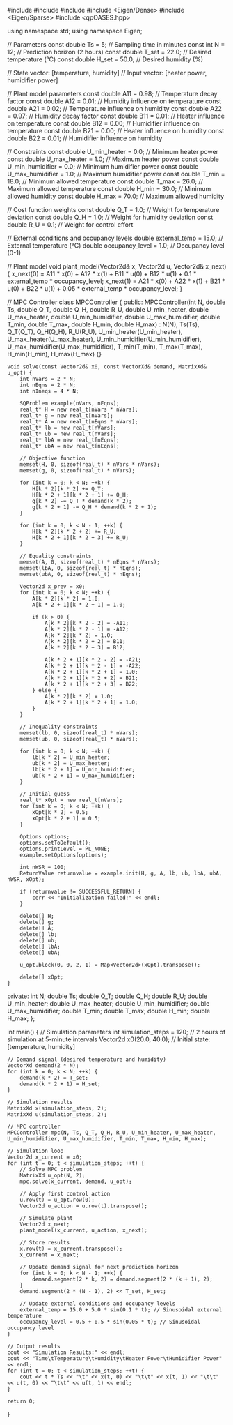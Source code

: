 #include <iostream>
#include <vector>
#include <cmath>
#include <Eigen/Dense>
#include <Eigen/Sparse>
#include <qpOASES.hpp>

using namespace std;
using namespace Eigen;

// Parameters
const double Ts = 5; // Sampling time in minutes
const int N = 12;  // Prediction horizon (2 hours)
const double T_set = 22.0; // Desired temperature (°C)
const double H_set = 50.0; // Desired humidity (%)

// State vector: [temperature, humidity]
// Input vector: [heater power, humidifier power]

// Plant model parameters
const double A11 = 0.98; // Temperature decay factor
const double A12 = 0.01; // Humidity influence on temperature
const double A21 = 0.02; // Temperature influence on humidity
const double A22 = 0.97; // Humidity decay factor
const double B11 = 0.01; // Heater influence on temperature
const double B12 = 0.00; // Humidifier influence on temperature
const double B21 = 0.00; // Heater influence on humidity
const double B22 = 0.01; // Humidifier influence on humidity

// Constraints
const double U_min_heater = 0.0; // Minimum heater power
const double U_max_heater = 1.0; // Maximum heater power
const double U_min_humidifier = 0.0; // Minimum humidifier power
const double U_max_humidifier = 1.0; // Maximum humidifier power
const double T_min = 18.0; // Minimum allowed temperature
const double T_max = 26.0; // Maximum allowed temperature
const double H_min = 30.0; // Minimum allowed humidity
const double H_max = 70.0; // Maximum allowed humidity

// Cost function weights
const double Q_T = 1.0; // Weight for temperature deviation
const double Q_H = 1.0; // Weight for humidity deviation
const double R_U = 0.1; // Weight for control effort

// External conditions and occupancy levels
double external_temp = 15.0; // External temperature (°C)
double occupancy_level = 1.0; // Occupancy level (0-1)

// Plant model
void plant_model(Vector2d& x, Vector2d u, Vector2d& x_next) {
    x_next(0) = A11 * x(0) + A12 * x(1) + B11 * u(0) + B12 * u(1) + 0.1 * external_temp * occupancy_level;
    x_next(1) = A21 * x(0) + A22 * x(1) + B21 * u(0) + B22 * u(1) + 0.05 * external_temp * occupancy_level;
}

// MPC Controller
class MPCController {
public:
    MPCController(int N, double Ts, double Q_T, double Q_H, double R_U,
                  double U_min_heater, double U_max_heater, double U_min_humidifier, double U_max_humidifier,
                  double T_min, double T_max, double H_min, double H_max)
        : N(N), Ts(Ts), Q_T(Q_T), Q_H(Q_H), R_U(R_U),
          U_min_heater(U_min_heater), U_max_heater(U_max_heater),
          U_min_humidifier(U_min_humidifier), U_max_humidifier(U_max_humidifier),
          T_min(T_min), T_max(T_max), H_min(H_min), H_max(H_max) {}

    void solve(const Vector2d& x0, const VectorXd& demand, MatrixXd& u_opt) {
        int nVars = 2 * N;
        int nEqns = 2 * N;
        int nIneqs = 4 * N;

        SQProblem example(nVars, nEqns);
        real_t* H = new real_t[nVars * nVars];
        real_t* g = new real_t[nVars];
        real_t* A = new real_t[nEqns * nVars];
        real_t* lb = new real_t[nVars];
        real_t* ub = new real_t[nVars];
        real_t* lbA = new real_t[nEqns];
        real_t* ubA = new real_t[nEqns];

        // Objective function
        memset(H, 0, sizeof(real_t) * nVars * nVars);
        memset(g, 0, sizeof(real_t) * nVars);

        for (int k = 0; k < N; ++k) {
            H[k * 2][k * 2] += Q_T;
            H[k * 2 + 1][k * 2 + 1] += Q_H;
            g[k * 2] -= Q_T * demand(k * 2);
            g[k * 2 + 1] -= Q_H * demand(k * 2 + 1);
        }

        for (int k = 0; k < N - 1; ++k) {
            H[k * 2][k * 2 + 2] += R_U;
            H[k * 2 + 1][k * 2 + 3] += R_U;
        }

        // Equality constraints
        memset(A, 0, sizeof(real_t) * nEqns * nVars);
        memset(lbA, 0, sizeof(real_t) * nEqns);
        memset(ubA, 0, sizeof(real_t) * nEqns);

        Vector2d x_prev = x0;
        for (int k = 0; k < N; ++k) {
            A[k * 2][k * 2] = 1.0;
            A[k * 2 + 1][k * 2 + 1] = 1.0;

            if (k > 0) {
                A[k * 2][k * 2 - 2] = -A11;
                A[k * 2][k * 2 - 1] = -A12;
                A[k * 2][k * 2] = 1.0;
                A[k * 2][k * 2 + 2] = B11;
                A[k * 2][k * 2 + 3] = B12;

                A[k * 2 + 1][k * 2 - 2] = -A21;
                A[k * 2 + 1][k * 2 - 1] = -A22;
                A[k * 2 + 1][k * 2 + 1] = 1.0;
                A[k * 2 + 1][k * 2 + 2] = B21;
                A[k * 2 + 1][k * 2 + 3] = B22;
            } else {
                A[k * 2][k * 2] = 1.0;
                A[k * 2 + 1][k * 2 + 1] = 1.0;
            }
        }

        // Inequality constraints
        memset(lb, 0, sizeof(real_t) * nVars);
        memset(ub, 0, sizeof(real_t) * nVars);

        for (int k = 0; k < N; ++k) {
            lb[k * 2] = U_min_heater;
            ub[k * 2] = U_max_heater;
            lb[k * 2 + 1] = U_min_humidifier;
            ub[k * 2 + 1] = U_max_humidifier;
        }

        // Initial guess
        real_t* xOpt = new real_t[nVars];
        for (int k = 0; k < N; ++k) {
            xOpt[k * 2] = 0.5;
            xOpt[k * 2 + 1] = 0.5;
        }

        Options options;
        options.setToDefault();
        options.printLevel = PL_NONE;
        example.setOptions(options);

        int nWSR = 100;
        ReturnValue returnvalue = example.init(H, g, A, lb, ub, lbA, ubA, nWSR, xOpt);

        if (returnvalue != SUCCESSFUL_RETURN) {
            cerr << "Initialization failed!" << endl;
        }

        delete[] H;
        delete[] g;
        delete[] A;
        delete[] lb;
        delete[] ub;
        delete[] lbA;
        delete[] ubA;

        u_opt.block(0, 0, 2, 1) = Map<Vector2d>(xOpt).transpose();

        delete[] xOpt;
    }

private:
    int N;
    double Ts;
    double Q_T;
    double Q_H;
    double R_U;
    double U_min_heater;
    double U_max_heater;
    double U_min_humidifier;
    double U_max_humidifier;
    double T_min;
    double T_max;
    double H_min;
    double H_max;
};

int main() {
    // Simulation parameters
    int simulation_steps = 120; // 2 hours of simulation at 5-minute intervals
    Vector2d x0(20.0, 40.0); // Initial state: [temperature, humidity]

    // Demand signal (desired temperature and humidity)
    VectorXd demand(2 * N);
    for (int k = 0; k < N; ++k) {
        demand(k * 2) = T_set;
        demand(k * 2 + 1) = H_set;
    }

    // Simulation results
    MatrixXd x(simulation_steps, 2);
    MatrixXd u(simulation_steps, 2);

    // MPC controller
    MPCController mpc(N, Ts, Q_T, Q_H, R_U, U_min_heater, U_max_heater, U_min_humidifier, U_max_humidifier, T_min, T_max, H_min, H_max);

    // Simulation loop
    Vector2d x_current = x0;
    for (int t = 0; t < simulation_steps; ++t) {
        // Solve MPC problem
        MatrixXd u_opt(N, 2);
        mpc.solve(x_current, demand, u_opt);

        // Apply first control action
        u.row(t) = u_opt.row(0);
        Vector2d u_action = u.row(t).transpose();

        // Simulate plant
        Vector2d x_next;
        plant_model(x_current, u_action, x_next);

        // Store results
        x.row(t) = x_current.transpose();
        x_current = x_next;

        // Update demand signal for next prediction horizon
        for (int k = 0; k < N - 1; ++k) {
            demand.segment(2 * k, 2) = demand.segment(2 * (k + 1), 2);
        }
        demand.segment(2 * (N - 1), 2) << T_set, H_set;

        // Update external conditions and occupancy levels
        external_temp = 15.0 + 5.0 * sin(0.1 * t); // Sinusoidal external temperature
        occupancy_level = 0.5 + 0.5 * sin(0.05 * t); // Sinusoidal occupancy level
    }

    // Output results
    cout << "Simulation Results:" << endl;
    cout << "Time\tTemperature\tHumidity\tHeater Power\tHumidifier Power" << endl;
    for (int t = 0; t < simulation_steps; ++t) {
        cout << t * Ts << "\t" << x(t, 0) << "\t\t" << x(t, 1) << "\t\t" << u(t, 0) << "\t\t" << u(t, 1) << endl;
    }

    return 0;
}



